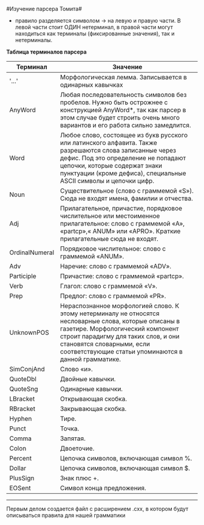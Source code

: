 #Изучение парсера Томита#

* правило разделяется символом -> на левую и правую части. В левой части стоит ОДИН нетерминал, в правой части могут находиться как терминалы (фиксированные значения), так и нетерминалы.

**Таблица терминалов парсера**

| Терминал   | Значение |
| ---------- | ---------- |
| '...'	| Морфологическая лемма. Записывается в одинарных кавычках |
| AnyWord	| Любая последовательность символов без пробелов. Нужно быть острожнее с конструкцией AnyWord*, так как парсер в этом случае будет строить очень много вариантов и его работа сильно замедлится. |
| Word	| Любое слово, состоящее из букв русского или латинского алфавита. Также разрешаются слова записанные через дефис. Под это определение не попадают цепочки, которые содержат знаки пунктуации (кроме дефиса), специальные ASCII символы и цепочки цифр. |
| Noun	| Существительное (слово с граммемой «S»). Сюда не входят имена, фамилии и отчества. |
| Adj	| Прилагательное, причастие, порядковое числительное или местоименное прилагательное: слово с граммемой «A», «partcp»,« ANUM» или «APRO». Краткие прилагательные сюда не входят. |
| OrdinalNumeral	| Порядковое числительное: слово с граммемой «ANUM». |
| Adv	| Наречие: слово с граммемой «ADV». |
| Participle	| Причастие: слово с граммемой «partcp». |
| Verb	| Глагол: слово с граммемой «V». |
| Prep	| Предлог: слово с граммемой «PR». |
| UnknownPOS	| Нераспознанное морфологией слово. К этому нетерминалу не относятся несловарные слова, которые описаны в газетире. Морфологический компонент строит парадигму для таких слов, и они становятся словарными, если соответствующие статьи упоминаются в данной грамматике. |
| SimConjAnd	| Слово «и». |
| QuoteDbl	| Двойные кавычки. |
| QuoteSng	| Одинарные кавычки. |
| LBracket	| Открывающая скобка. |
| RBracket	| Закрывающая скобка. |
| Hyphen	| Тире. |
| Punct	| Точка. |
| Comma	| Запятая. |
| Colon	| Двоеточие. |
| Percent	| Цепочка символов, включающая символ %. |
| Dollar	| Цепочка символов, включающая символ $. |
| PlusSign	| Знак плюс +. |
| EOSent	| Символ конца предложения. |

---

Первым делом создается файл с расширением .cxx, в котором будут описываться правила для нашей грамматики
